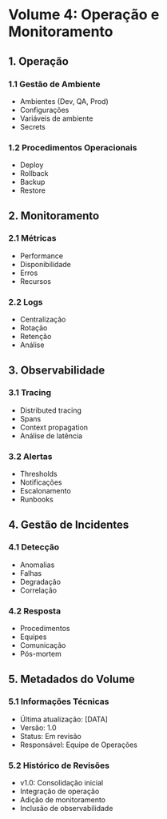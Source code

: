# Volume 4: Operação e Monitoramento

## 1. Operação

### 1.1 Gestão de Ambiente
- Ambientes (Dev, QA, Prod)
- Configurações
- Variáveis de ambiente
- Secrets

### 1.2 Procedimentos Operacionais
- Deploy
- Rollback
- Backup
- Restore

## 2. Monitoramento

### 2.1 Métricas
- Performance
- Disponibilidade
- Erros
- Recursos

### 2.2 Logs
- Centralização
- Rotação
- Retenção
- Análise

## 3. Observabilidade

### 3.1 Tracing
- Distributed tracing
- Spans
- Context propagation
- Análise de latência

### 3.2 Alertas
- Thresholds
- Notificações
- Escalonamento
- Runbooks

## 4. Gestão de Incidentes

### 4.1 Detecção
- Anomalias
- Falhas
- Degradação
- Correlação

### 4.2 Resposta
- Procedimentos
- Equipes
- Comunicação
- Pós-mortem

## 5. Metadados do Volume

### 5.1 Informações Técnicas
- Última atualização: [DATA]
- Versão: 1.0
- Status: Em revisão
- Responsável: Equipe de Operações

### 5.2 Histórico de Revisões
- v1.0: Consolidação inicial
- Integração de operação
- Adição de monitoramento
- Inclusão de observabilidade 